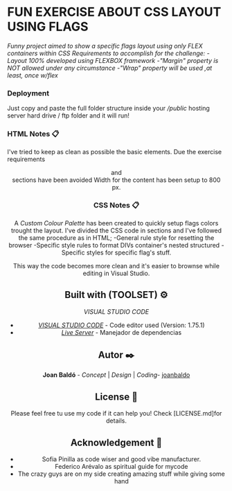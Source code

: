 <!-- Markdown Type -->
# FUN EXERCISE ABOUT CSS LAYOUT USING FLAGS

*Funny project aimed to show a specific flags layout using only FLEX containers within CSS*
*Requirements to accomplish for the challenge:*
    *-Layout 100% developed using FLEXBOX framework*
    *-"Margin" property is NOT allowed under any circumstance*
    *-"Wrap" property will be used ,at least, once w/flex*


### Deployment

Just copy and paste the full folder structure inside your */public* hosting server hard drive / ftp folder and it will run!

### HTML Notes 📋

I've tried to keep as clean as possible the basic elements.
Due the exercise requirements <Header> <Nav> and <footer> sections have been avoided
Width for the content <screen-size> has been setup to 800 px.


### CSS Notes 📋

A *Custom Colour Palette* has been created to quickly setup flags colors trought the layout.
I've divided the CSS code in sections and I've followed the same procedure as in HTML;
-General rule style for resetting the browser
-Specific style rules to format DIVs container's nested structured
-Specific styles for specific flag's stuff.

This way the code becomes more clean and it's easier to brownse while editing in Visual Studio.


## Built with (TOOLSET) ⚙️

*VISUAL STUDIO CODE*

* [*VISUAL STUDIO CODE*](https://code.visualstudio.com/) - Code editor used (Version: 1.75.1)
* [*Live Server*](https://marketplace.visualstudio.com/items?itemName=ritwickdey.LiveServer) - Manejador de dependencias


## Autor ✒️

**Joan Baldó** - *Concept* | *Design* | *Coding*- [joanbaldo](https://github.com/joanbaldo)

## License 📄

Please feel free tu use my code if it can help you! 
Check [LICENSE.md]for details.

## Acknowledgement 🎁

* Sofia Pinilla as code wiser and good vibe manufacturer.
* Federico Arévalo as spiritual guide for mycode
* The crazy guys are on my side creating amazing stuff while giving some hand